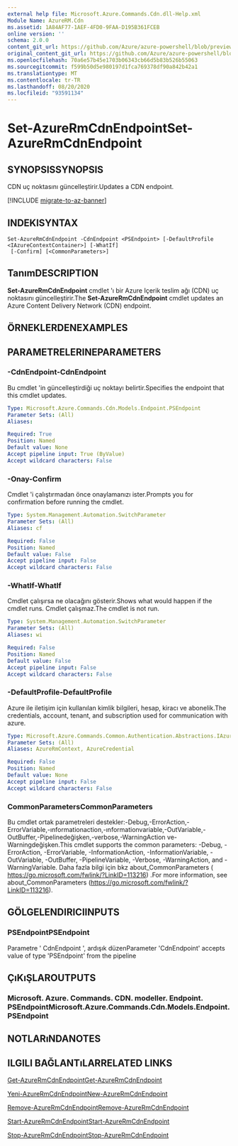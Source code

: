 ```yaml
---
external help file: Microsoft.Azure.Commands.Cdn.dll-Help.xml
Module Name: AzureRM.Cdn
ms.assetid: 1A84AF77-1AEF-4FD0-9FAA-D195B361FCEB
online version: ''
schema: 2.0.0
content_git_url: https://github.com/Azure/azure-powershell/blob/preview/src/ResourceManager/Cdn/Commands.Cdn/help/Set-AzureRmCdnEndpoint.md
original_content_git_url: https://github.com/Azure/azure-powershell/blob/preview/src/ResourceManager/Cdn/Commands.Cdn/help/Set-AzureRmCdnEndpoint.md
ms.openlocfilehash: 70a6e57b45e1703b06343cb66d5b83b526b55063
ms.sourcegitcommit: f599b50d5e980197d1fca769378df90a842b42a1
ms.translationtype: MT
ms.contentlocale: tr-TR
ms.lasthandoff: 08/20/2020
ms.locfileid: "93591134"
---
```

# <span data-ttu-id="f728f-101">Set-AzureRmCdnEndpoint</span><span class="sxs-lookup"><span data-stu-id="f728f-101">Set-AzureRmCdnEndpoint</span></span>

## <span data-ttu-id="f728f-102">SYNOPSIS</span><span class="sxs-lookup"><span data-stu-id="f728f-102">SYNOPSIS</span></span>
<span data-ttu-id="f728f-103">CDN uç noktasını güncelleştirir.</span><span class="sxs-lookup"><span data-stu-id="f728f-103">Updates a CDN endpoint.</span></span>

[!INCLUDE [migrate-to-az-banner](../../includes/migrate-to-az-banner.md)]

## <span data-ttu-id="f728f-104">INDEKI</span><span class="sxs-lookup"><span data-stu-id="f728f-104">SYNTAX</span></span>

```
Set-AzureRmCdnEndpoint -CdnEndpoint <PSEndpoint> [-DefaultProfile <IAzureContextContainer>] [-WhatIf]
 [-Confirm] [<CommonParameters>]
```

## <span data-ttu-id="f728f-105">Tanım</span><span class="sxs-lookup"><span data-stu-id="f728f-105">DESCRIPTION</span></span>
<span data-ttu-id="f728f-106">**Set-AzureRmCdnEndpoint** cmdlet 'ı bir Azure Içerik teslim ağı (CDN) uç noktasını güncelleştirir.</span><span class="sxs-lookup"><span data-stu-id="f728f-106">The **Set-AzureRmCdnEndpoint** cmdlet updates an Azure Content Delivery Network (CDN) endpoint.</span></span>

## <span data-ttu-id="f728f-107">ÖRNEKLERDEN</span><span class="sxs-lookup"><span data-stu-id="f728f-107">EXAMPLES</span></span>

## <span data-ttu-id="f728f-108">PARAMETRELERINE</span><span class="sxs-lookup"><span data-stu-id="f728f-108">PARAMETERS</span></span>

### <span data-ttu-id="f728f-109">-CdnEndpoint</span><span class="sxs-lookup"><span data-stu-id="f728f-109">-CdnEndpoint</span></span>
<span data-ttu-id="f728f-110">Bu cmdlet 'in güncelleştirdiği uç noktayı belirtir.</span><span class="sxs-lookup"><span data-stu-id="f728f-110">Specifies the endpoint that this cmdlet updates.</span></span>

```yaml
Type: Microsoft.Azure.Commands.Cdn.Models.Endpoint.PSEndpoint
Parameter Sets: (All)
Aliases: 

Required: True
Position: Named
Default value: None
Accept pipeline input: True (ByValue)
Accept wildcard characters: False
```

### <span data-ttu-id="f728f-111">-Onay</span><span class="sxs-lookup"><span data-stu-id="f728f-111">-Confirm</span></span>
<span data-ttu-id="f728f-112">Cmdlet 'i çalıştırmadan önce onaylamanızı ister.</span><span class="sxs-lookup"><span data-stu-id="f728f-112">Prompts you for confirmation before running the cmdlet.</span></span>

```yaml
Type: System.Management.Automation.SwitchParameter
Parameter Sets: (All)
Aliases: cf

Required: False
Position: Named
Default value: False
Accept pipeline input: False
Accept wildcard characters: False
```

### <span data-ttu-id="f728f-113">-WhatIf</span><span class="sxs-lookup"><span data-stu-id="f728f-113">-WhatIf</span></span>
<span data-ttu-id="f728f-114">Cmdlet çalışırsa ne olacağını gösterir.</span><span class="sxs-lookup"><span data-stu-id="f728f-114">Shows what would happen if the cmdlet runs.</span></span>
<span data-ttu-id="f728f-115">Cmdlet çalışmaz.</span><span class="sxs-lookup"><span data-stu-id="f728f-115">The cmdlet is not run.</span></span>

```yaml
Type: System.Management.Automation.SwitchParameter
Parameter Sets: (All)
Aliases: wi

Required: False
Position: Named
Default value: False
Accept pipeline input: False
Accept wildcard characters: False
```

### <span data-ttu-id="f728f-116">-DefaultProfile</span><span class="sxs-lookup"><span data-stu-id="f728f-116">-DefaultProfile</span></span>
<span data-ttu-id="f728f-117">Azure ile iletişim için kullanılan kimlik bilgileri, hesap, kiracı ve abonelik.</span><span class="sxs-lookup"><span data-stu-id="f728f-117">The credentials, account, tenant, and subscription used for communication with azure.</span></span>

```yaml
Type: Microsoft.Azure.Commands.Common.Authentication.Abstractions.IAzureContextContainer
Parameter Sets: (All)
Aliases: AzureRmContext, AzureCredential

Required: False
Position: Named
Default value: None
Accept pipeline input: False
Accept wildcard characters: False
```

### <span data-ttu-id="f728f-118">CommonParameters</span><span class="sxs-lookup"><span data-stu-id="f728f-118">CommonParameters</span></span>
<span data-ttu-id="f728f-119">Bu cmdlet ortak parametreleri destekler:-Debug,-ErrorAction,-ErrorVariable,-ınformationaction,-ınformationvariable,-OutVariable,-OutBuffer,-Pipelinedeğişken,-verbose,-WarningAction ve-Warningdeğişken.</span><span class="sxs-lookup"><span data-stu-id="f728f-119">This cmdlet supports the common parameters: -Debug, -ErrorAction, -ErrorVariable, -InformationAction, -InformationVariable, -OutVariable, -OutBuffer, -PipelineVariable, -Verbose, -WarningAction, and -WarningVariable.</span></span> <span data-ttu-id="f728f-120">Daha fazla bilgi için bkz about_CommonParameters ( https://go.microsoft.com/fwlink/?LinkID=113216) .</span><span class="sxs-lookup"><span data-stu-id="f728f-120">For more information, see about_CommonParameters (https://go.microsoft.com/fwlink/?LinkID=113216).</span></span>

## <span data-ttu-id="f728f-121">GÖLGELENDIRICI</span><span class="sxs-lookup"><span data-stu-id="f728f-121">INPUTS</span></span>

### <span data-ttu-id="f728f-122">PSEndpoint</span><span class="sxs-lookup"><span data-stu-id="f728f-122">PSEndpoint</span></span>
<span data-ttu-id="f728f-123">Parametre ' CdnEndpoint ', ardışık düzen</span><span class="sxs-lookup"><span data-stu-id="f728f-123">Parameter 'CdnEndpoint' accepts value of type 'PSEndpoint' from the pipeline</span></span>

## <span data-ttu-id="f728f-124">ÇıKıŞLAR</span><span class="sxs-lookup"><span data-stu-id="f728f-124">OUTPUTS</span></span>

### <span data-ttu-id="f728f-125">Microsoft. Azure. Commands. CDN. modeller. Endpoint. PSEndpoint</span><span class="sxs-lookup"><span data-stu-id="f728f-125">Microsoft.Azure.Commands.Cdn.Models.Endpoint.PSEndpoint</span></span>

## <span data-ttu-id="f728f-126">NOTLARıNDA</span><span class="sxs-lookup"><span data-stu-id="f728f-126">NOTES</span></span>

## <span data-ttu-id="f728f-127">ILGILI BAĞLANTıLAR</span><span class="sxs-lookup"><span data-stu-id="f728f-127">RELATED LINKS</span></span>

[<span data-ttu-id="f728f-128">Get-AzureRmCdnEndpoint</span><span class="sxs-lookup"><span data-stu-id="f728f-128">Get-AzureRmCdnEndpoint</span></span>](./Get-AzureRmCdnEndpoint.md)

[<span data-ttu-id="f728f-129">Yeni-AzureRmCdnEndpoint</span><span class="sxs-lookup"><span data-stu-id="f728f-129">New-AzureRmCdnEndpoint</span></span>](./New-AzureRmCdnEndpoint.md)

[<span data-ttu-id="f728f-130">Remove-AzureRmCdnEndpoint</span><span class="sxs-lookup"><span data-stu-id="f728f-130">Remove-AzureRmCdnEndpoint</span></span>](./Remove-AzureRmCdnEndpoint.md)

[<span data-ttu-id="f728f-131">Start-AzureRmCdnEndpoint</span><span class="sxs-lookup"><span data-stu-id="f728f-131">Start-AzureRmCdnEndpoint</span></span>](./Start-AzureRmCdnEndpoint.md)

[<span data-ttu-id="f728f-132">Stop-AzureRmCdnEndpoint</span><span class="sxs-lookup"><span data-stu-id="f728f-132">Stop-AzureRmCdnEndpoint</span></span>](./Stop-AzureRmCdnEndpoint.md)


